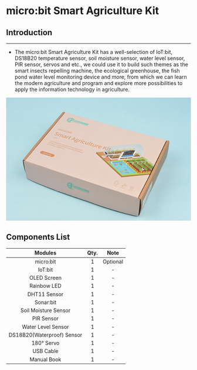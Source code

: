 # micro:bit Smart Agriculture Kit


##  Introduction
---

- The micro:bit Smart Agriculture Kit has a well-selection of IoT:bit, DS18B20 temperature sensor, soil moisture sensor, water level sensor, PIR sensor, servos and etc., we could use it to build such themes as the smart insects repelling machine, the ecological greenhouse, the fish pond water level monitoring device and more, from which we can learn the modern agriculture and program and explore more possibilities to apply the information technology in agriculture.

![](./images/microbit-Smart-Agriculture-Kit-01-01.png)

## Components List

Modules|Qty.|Note
:-:|:-:|:-:
micro:bit|1|Optional
IoT:bit|1|-
OLED Screen|1|-
Rainbow LED|1|-
DHT11 Sensor|1|-
Sonar:bit|1|-
Soil Moisture Sensor|1|-
PIR Sensor|1|-
Water Level Sensor|1|-
DS18B20(Waterproof) Sensor|1|-
180° Servo|1|-
USB Cable|1|-
Manual Book|1|-